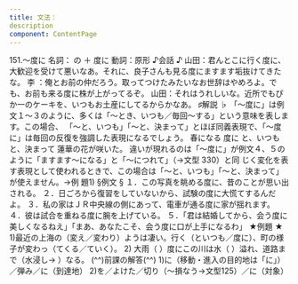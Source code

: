 ```yaml
---
title: 文法：
description
component: ContentPage
---
```



151.～度に
名詞： の ＋ 度に 動詞：原形
♪会話 ♪
山田：君んとこに行く度に、大歓迎を受けて悪いなあ。それに、良子さんも見る度にますます垢抜けてきたな。 李 ：俺とお前の仲だろう。取ってつけたみたいなお世辞はやめろよ。でも、お前も来る度に株が上がってるぞ。 山田：それはうれしいな。近所でもぴか一のケーキを、いつもお土産にしてるからかなあ。
♯解説 ♭
「～度に」は例文１～３のように、多くは「～とき、いつも／毎回～する」という意味を表します。この場合、 「～と、いつも」「～と、決まって」とほぼ同義表現で、「～度に」は毎回の反復を強調した表現になるでしょう。
春になる
度に
と、いつも
と、決まって
蓮華の花が咲いた。 違いが現れるのは「～度に」が例文４、５のように「ますます～になる」と「～につれて」（→文型 330）と同
じく変化を表す表現として使われるときで、この場合は「～と、いつも」「～と、決まって」が使えません。→例
題1)
§例文 §
１．この写真を眺める度に、昔のことが思い出される。
２．日ごろから復習をしていないから、試験の度に大慌てするんだよ。
３．私の家はＪＲ中央線の側にあって、電車が通る度に家が揺れます。
４．彼は試合を重ねる度に腕を上げている。
５．「君は結婚してから、会う度に美しくなるねえ」「まあ、あなたこそ、会う度に口が上手になるわ」
★例題 ★
1)最近の上海の（変え／変わり）ようは凄い。行く（といつも／度に）、町の様子が変わっ（てくる／ていく）。
2) 大雨（ ）度にこの川は水（ ）溢れ、道路まで（水浸し→ ）なる。
(^^)前課の解答(^^)
1)に（移動・進入の目的地は「に」）／弾み／に（到達地）
2)を／よけた／切り（～損なう→文型125）／に（対象）
